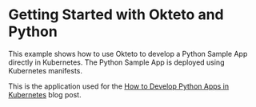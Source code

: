 # Getting Started with Okteto and Python
This example shows how to use Okteto to develop a Python Sample App directly in Kubernetes. The Python Sample App is deployed using Kubernetes manifests.

This is the application used for the [How to Develop Python Apps in Kubernetes](https://okteto.com/blog/how-to-develop-python-apps-in-kubernetes/) blog post.